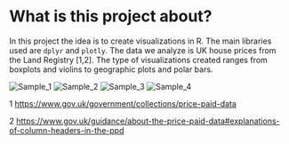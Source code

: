 # What is this project about?
 In this project the idea is to create visualizations in R. The main libraries used are `dplyr` and `plotly`. The data we analyze is UK house prices from the Land Registry [1,2]. The type of visualizations created ranges from boxplots and violins to geographic plots and polar bars.

![Sample_1](img/sample_1.png.jpg)
![Sample_2](img/sample_2.png.jpg)
![Sample_3](img/sample_3.png.jpg)
![Sample_4](img/sample_4.png.jpg)

1 https://www.gov.uk/government/collections/price-paid-data 

2 https://www.gov.uk/guidance/about-the-price-paid-data#explanations-of-column-headers-in-the-ppd
